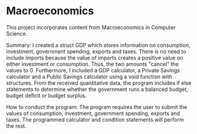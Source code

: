 # Macroeconomics
This project incorporates content from Macroeconomics in Computer Science. 

Summary:
I created a struct GDP which stores information on consumption, investment, government spending, exports and taxes. There is no need to include imports because the value of imports creates a positive value on either investment or consumption. Thus, the two amounts "cancel" the values to 0. Furthermore, I included a GDP calculator, a Private Savings calculator and a Public Savings calculator using a void function with structures. From the received quantitative data, the program includes if else statements to determine whether the government runs a balanced budget, budget deficit or budget surplus. 

How to conduct the program:
The program requires the user to submit the values of consumption, investment, government spending, exports and taxes. The programmed calculator and condition statements will perform the rest.  
